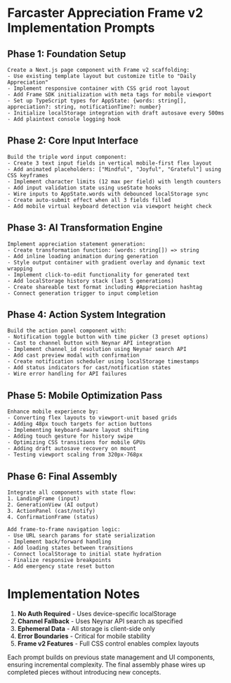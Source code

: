 # Farcaster Appreciation Frame v2 Implementation Prompts

## Phase 1: Foundation Setup
```text
Create a Next.js page component with Frame v2 scaffolding:
- Use existing template layout but customize title to "Daily Appreciation"
- Implement responsive container with CSS grid root layout
- Add Frame SDK initialization with meta tags for mobile viewport
- Set up TypeScript types for AppState: {words: string[], appreciation?: string, notificationTime?: number}
- Initialize localStorage integration with draft autosave every 500ms
- Add plaintext console logging hook
```

## Phase 2: Core Input Interface
```text
Build the triple word input component:
- Create 3 text input fields in vertical mobile-first flex layout
- Add animated placeholders: ["Mindful", "Joyful", "Grateful"] using CSS keyframes
- Implement character limits (12 max per field) with length counters
- Add input validation state using useState hooks
- Wire inputs to AppState.words with debounced localStorage sync
- Create auto-submit effect when all 3 fields filled
- Add mobile virtual keyboard detection via viewport height check
```

## Phase 3: AI Transformation Engine
```text
Implement appreciation statement generation:
- Create transformation function: (words: string[]) => string
- Add inline loading animation during generation
- Style output container with gradient overlay and dynamic text wrapping
- Implement click-to-edit functionality for generated text
- Add localStorage history stack (last 5 generations)
- Create shareable text format including #Appreciation hashtag
- Connect generation trigger to input completion
```

## Phase 4: Action System Integration
```text
Build the action panel component with:
- Notification toggle button with time picker (3 preset options)
- Cast to channel button with Neynar API integration
- Implement channel_id resolution using Neynar search API
- Add cast preview modal with confirmation
- Create notification scheduler using localStorage timestamps
- Add status indicators for cast/notification states
- Wire error handling for API failures
```

## Phase 5: Mobile Optimization Pass
```text
Enhance mobile experience by:
- Converting flex layouts to viewport-unit based grids
- Adding 48px touch targets for action buttons
- Implementing keyboard-aware layout shifting
- Adding touch gesture for history swipe
- Optimizing CSS transitions for mobile GPUs
- Adding draft autosave recovery on mount
- Testing viewport scaling from 320px-768px
```

## Phase 6: Final Assembly
```text
Integrate all components with state flow:
1. LandingFrame (input)
2. GenerationView (AI output) 
3. ActionPanel (cast/notify)
4. ConfirmationFrame (status)

Add frame-to-frame navigation logic:
- Use URL search params for state serialization
- Implement back/forward handling
- Add loading states between transitions
- Connect localStorage to initial state hydration
- Finalize responsive breakpoints
- Add emergency state reset button
```

# Implementation Notes

1. **No Auth Required** - Uses device-specific localStorage
2. **Channel Fallback** - Uses Neynar API search as specified
3. **Ephemeral Data** - All storage is client-side only
4. **Error Boundaries** - Critical for mobile stability
5. **Frame v2 Features** - Full CSS control enables complex layouts

Each prompt builds on previous state management and UI components, ensuring incremental complexity. The final assembly phase wires up completed pieces without introducing new concepts.